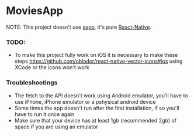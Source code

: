 # MoviesApp

NOTE: This project doesn't use [expo](https://expo.dev/), it's pure [React-Native](https://reactnative.dev/).

### TODO:
- To make this project fully work on iOS it is necessary to make these steps https://github.com/oblador/react-native-vector-icons#ios using XCode or the icons won't work

### Troubleshootings
- The fetch to the API doesn't work using Android emulator, you'll have to use iPhone, iPhone emulator or a pshysical android device
- Some times the app doesn't run after the first installation, if so you'll have to run it once again
- Make sure that your device has at least 1gb (recommended 2gb) of space if you are using an emulator
